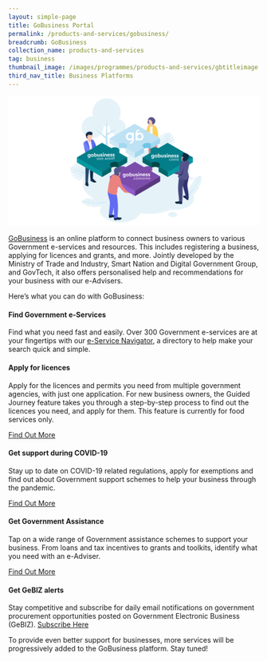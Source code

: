```yaml
---
layout: simple-page
title: GoBusiness Portal
permalink: /products-and-services/gobusiness/
breadcrumb: GoBusiness
collection_name: products-and-services
tag: business
thumbnail_image: /images/programmes/products-and-services/gbtitleimage.png
third_nav_title: Business Platforms
---
```

![Smart Nation GoBusiness](/images/programmes/products-and-services/gbtitleimage.png)

[GoBusiness](https://www.gobusiness.gov.sg/) is an online platform to connect business owners to various Government e-services and resources. This includes registering a business, applying for licences and grants, and more. Jointly developed by the Ministry of Trade and Industry, Smart Nation and Digital Government Group, and GovTech, it also offers personalised help and recommendations for your business with our e-Advisers.
 
 
Here’s what you can do with GoBusiness:


#### **Find Government e-Services**
Find what you need fast and easily. Over 300 Government e-services are at your fingertips with our [e-Service Navigator](https://www.gobusiness.gov.sg/e-services/), a directory to help make your search quick and simple.


#### **Apply for licences**
Apply for the licences and permits you need from multiple government agencies, with just one application. For new business owners, the Guided Journey feature takes you through a step-by-step process to find out the licences you need, and apply for them. This feature is currently for food services only. 

[Find Out More](https://www.gobusiness.gov.sg/licences/)


#### **Get support during COVID-19**
Stay up to date on COVID-19 related regulations, apply for exemptions and find out about Government support schemes to help your business through the pandemic.
 
[Find Out More](https://www.gobusiness.gov.sg/covid/)

#### **Get Government Assistance**
Tap on a wide range of Government assistance schemes to support your business. From loans and tax incentives to grants and toolkits, identify what you need with an e-Adviser.

[Find Out More](https://www.gobusiness.gov.sg/gov-assist/)


#### **Get GeBIZ alerts**
Stay competitive and subscribe for daily email notifications on government procurement opportunities posted on Government Electronic Business (GeBIZ). [Subscribe Here](https://www.gobusiness.gov.sg/gebiz-alerts/)

To provide even better support for businesses, more services will be progressively added to the GoBusiness platform. Stay tuned!
